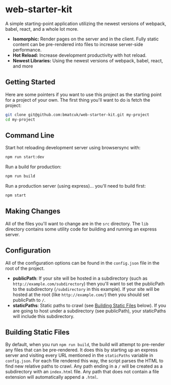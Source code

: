 # web-starter-kit
A simple starting-point application utilizing the newest versions of webpack,
babel, react, and a whole lot more.

* **Isomorphic:** Render pages on the server and in the client. Fully static
  content can be pre-rendered into files to increase server-side performance.
* **Hot Reload:** Increase development productivity with hot reload.
* **Newest Libraries:** Using the newest versions of webpack, babel, react, and
  more

## Getting Started
Here are some pointers if you want to use this project as the starting point
for a project of your own. The first thing you'll want to do is fetch the
project:

```bash
git clone git@github.com:bmatcuk/web-starter-kit.git my-project
cd my-project
```

## Command Line
Start hot reloading development server using browsersync with:

```bash
npm run start:dev
```

Run a build for production:

```bash
npm run build
```

Run a production server (using express)... you'll need to build first:

```bash
npm start
```

## Making Changes
All of the files you'll want to change are in the `src` directory. The `lib`
directory contains some utility code for building and running an express
server.

## Configuration
All of the configuration options can be found in the `config.json` file in the
root of the project.

* **publicPath**: If your site will be hosted in a subdirectory (such as
  `http://example.com/subdirectory`) then you'll want to set the publicPath to
  the subdirectory (`/subdirectory` in this example). If your site will be
  hosted at the root (like `http://example.com/`) then you should set publicPath
  to `/`.
* **staticPaths**: Static paths to crawl (see
  [Building Static Files](#building-static-files) below). If you are going to
  host under a subdirectory (see publicPath), your staticPaths will include this
  subdirectory.

## Building Static Files
By default, when you run `npm run build`, the build will attempt to pre-render
any files that can be pre-rendered. It does this by starting up an express
server and visiting every URL mentioned in the `staticPaths` variable in
`config.json`. For each file rendered this way, the script parses the HTML to
find new relative paths to crawl. Any path ending in a `/` will be created as a
subdirectory with an `index.html` file. Any path that does not contain a file
extension will automatically append a `.html`.
